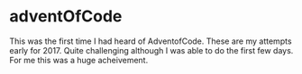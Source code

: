 # adventOfCode

This was the first time I had heard of AdventofCode. These are my attempts early for 2017. Quite challenging although I was able to do the first few days. For me this was a huge acheivement.
